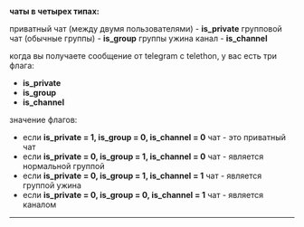 **чаты в четырех типах:**

приватный чат (между двумя пользователями) - **is_private**
групповой чат (обычные группы) - **is_group**
группы ужина
канал - **is_channel**

когда вы получаете сообщение от telegram с telethon, у вас есть три флага:

- **is_private**
- **is_group**
- **is_channel**


значение флагов:

- если **is_private = 1, is_group = 0, is_channel = 0** чат - это приватный чат
- если **is_private = 0, is_group = 1, is_channel = 0** чат - является нормальной группой
- если **is_private = 0, is_group = 1, is_channel = 1** чат - является группой ужина
- если **is_private = 0, is_group = 0, is_channel = 1** чат - является каналом

____
